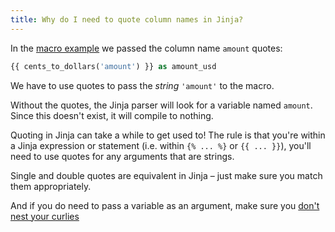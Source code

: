 ```yaml
---
title: Why do I need to quote column names in Jinja?
---
```

In the [macro example](jinja-macros#macros) we passed the column name `amount` quotes:
```sql
{{ cents_to_dollars('amount') }} as amount_usd
```
We have to use quotes to pass the _string_ `'amount'` to the macro.

Without the quotes, the Jinja parser will look for a variable named `amount`. Since this doesn't exist, it will compile to nothing.

Quoting in Jinja can take a while to get used to! The rule is that you're within a Jinja expression or statement (i.e. within `{% ... %}` or `{{ ... }}`), you'll need to use quotes for any arguments that are strings.

Single and double quotes are equivalent in Jinja – just make sure you match them appropriately.

And if you do need to pass a variable as an argument, make sure you [don't nest your curlies](dont-nest-your-curlies)
